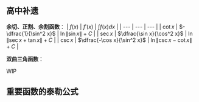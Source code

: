 
## 高中补遗

**余切、正割、余割函数**：
| $f(x)$ | $f'(x)$ | $\int f(x)dx$ |
| --- | --- | --- |
| $\cot x$ | $-\dfrac{1}{\sin^2 x}$ | $\ln\left\| \sin x\right\|+C$ |
| $\sec x$ | $\dfrac{\sin x}{\cos^2 x}$ | $\ln\left\|\sec x+\tan x\right\|+C$ |
| $\csc x$ | $\dfrac{-\cos x}{\sin^2 x}$ | $\ln\left\|\csc x-\cot x\right\|+C$ |

**双曲三角函数**：

WIP

## 重要函数的泰勒公式

